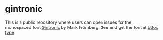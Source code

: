 # gintronic
This is a public repository where users can open issues for the monospaced font [Gintronic](https://markfromberg.com/projects/gintronic/) by Mark Frömberg. See and get the font at [bBox type](https://bboxtype.com/typefaces/Gintronic/#!layout=specimen).
